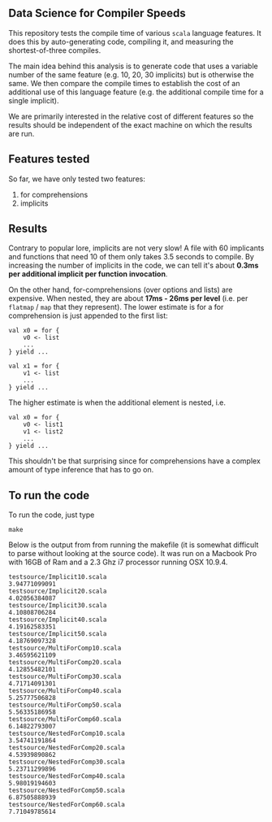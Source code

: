 Data Science for Compiler Speeds
--------------------------------

This repository tests the compile time of various `scala` language features.  It does this by auto-generating code, compiling it, and measuring the shortest-of-three compiles.

The main idea behind this analysis is to generate code that uses a variable number of the same feature (e.g. 10, 20, 30 implicits) but is otherwise the same.  We then compare the compile times to establish the cost of an additional use of this language feature (e.g. the additional compile time for a single implicit).

We are primarily interested in the relative cost of different features so the results should be independent of the exact machine on which the results are run.

Features tested
---------------
So far, we have only tested two features:
1. for comprehensions
1. implicits

Results
-------
Contrary to popular lore, implicits are not very slow!  A file with 60 implicants and functions that need 10 of them only takes 3.5 seconds to compile.  By increasing the number of implicits in the code, we can tell it's about **0.3ms per additional implicit per function invocation**.

On the other hand, for-comprehensions (over options and lists) are expensive.  When nested, they are about **17ms - 26ms per level** (i.e. per `flatmap` / `map` that they represent).  The lower estimate is for a for comprehension is just appended to the first list:
```
val x0 = for {
	v0 <- list
	...
} yield ...

val x1 = for {
	v1 <- list
	...
} yield ...
```
The higher estimate is when the additional element is nested, i.e.
```
val x0 = for {
	v0 <- list1
	v1 <- list2
	...
} yield ...
```
This shouldn't be that surprising since for comprehensions have a complex amount of type inference that has to go on.

To run the code
---------------

To run the code, just type
```
make
```
Below is the output from from running the makefile (it is somewhat difficult to parse without looking at the source code).  It was run on a Macbook Pro with 16GB of Ram and a 2.3 Ghz i7 processor running OSX 10.9.4.
```
testsource/Implicit10.scala
3.94771099091
testsource/Implicit20.scala
4.02056384087
testsource/Implicit30.scala
4.10808706284
testsource/Implicit40.scala
4.19162583351
testsource/Implicit50.scala
4.18769097328
testsource/MultiForComp10.scala
3.46595621109
testsource/MultiForComp20.scala
4.12855482101
testsource/MultiForComp30.scala
4.71714091301
testsource/MultiForComp40.scala
5.25777506828
testsource/MultiForComp50.scala
5.56335186958
testsource/MultiForComp60.scala
6.14822793007
testsource/NestedForComp10.scala
3.54741191864
testsource/NestedForComp20.scala
4.53939890862
testsource/NestedForComp30.scala
5.23711299896
testsource/NestedForComp40.scala
5.98019194603
testsource/NestedForComp50.scala
6.87505888939
testsource/NestedForComp60.scala
7.71049785614
```